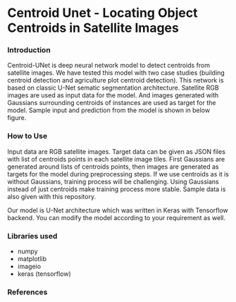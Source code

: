 # Centroid Unet - Locating Object Centroids in Satellite Images

### Introduction

Centroid-UNet is deep neural network model to detect centroids from satellite images. We have tested this model with two case studies (building centroid detection and agriculture plot centroid detection). This network is based on classic U-Net sematic segmentation architecture. Satellite RGB images are used as input data for the model. And images generated with Gaussians surrounding centroids of instances are used as target for the model. Sample input and prediction from the model is shown in below figure.

### How to Use

Input data are RGB satellite images. Target data can be given as JSON files with list of centroids points in each satellite image tiles. First Gaussians are generated around lists of centroids points, then images are generated as targets for the model during preprocessing steps. If we use centroids as it is without Gaussians, training process will be challenging. Using Gaussians instead of just centroids make training process more stable. Sample data is also given with this repository. 

Our model is U-Net architecture which was written in Keras with Tensorflow backend. You can modify the model according to your requirement as well.

### Libraries used
- numpy
- matplotlib
- imageio
- keras (tensorflow)

### References







